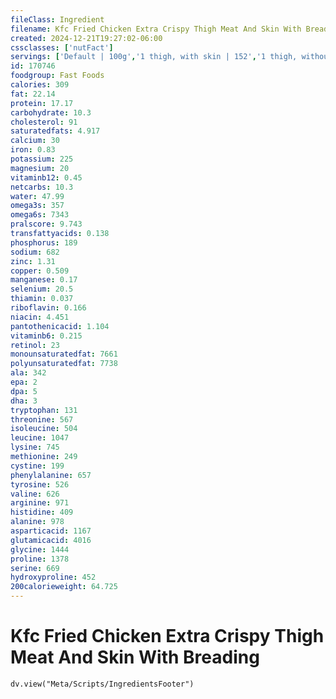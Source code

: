 ```yaml
---
fileClass: Ingredient
filename: Kfc Fried Chicken Extra Crispy Thigh Meat And Skin With Breading
created: 2024-12-21T19:27:02-06:00
cssclasses: ['nutFact']
servings: ['Default | 100g','1 thigh, with skin | 152','1 thigh, without skin | 91','1 thigh, bone and skin removed | 72']
id: 170746
foodgroup: Fast Foods
calories: 309
fat: 22.14
protein: 17.17
carbohydrate: 10.3
cholesterol: 91
saturatedfats: 4.917
calcium: 30
iron: 0.83
potassium: 225
magnesium: 20
vitaminb12: 0.45
netcarbs: 10.3
water: 47.99
omega3s: 357
omega6s: 7343
pralscore: 9.743
transfattyacids: 0.138
phosphorus: 189
sodium: 682
zinc: 1.31
copper: 0.509
manganese: 0.17
selenium: 20.5
thiamin: 0.037
riboflavin: 0.166
niacin: 4.451
pantothenicacid: 1.104
vitaminb6: 0.215
retinol: 23
monounsaturatedfat: 7661
polyunsaturatedfat: 7738
ala: 342
epa: 2
dpa: 5
dha: 3
tryptophan: 131
threonine: 567
isoleucine: 504
leucine: 1047
lysine: 745
methionine: 249
cystine: 199
phenylalanine: 657
tyrosine: 526
valine: 626
arginine: 971
histidine: 409
alanine: 978
asparticacid: 1167
glutamicacid: 4016
glycine: 1444
proline: 1378
serine: 669
hydroxyproline: 452
200calorieweight: 64.725
---
```


# Kfc Fried Chicken Extra Crispy Thigh Meat And Skin With Breading

```dataviewjs
dv.view("Meta/Scripts/IngredientsFooter")
```